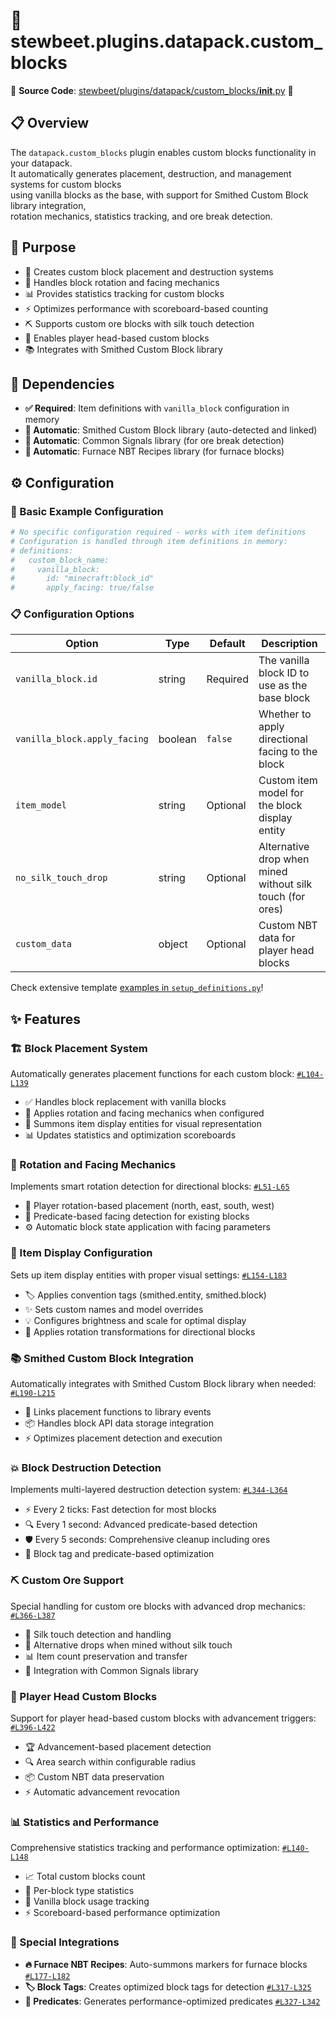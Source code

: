 
# 🧱 stewbeet.plugins.datapack.custom_blocks

📄 **Source Code**: [stewbeet/plugins/datapack/custom_blocks/__init__.py](../../python_package/stewbeet/plugins/datapack/custom_blocks/__init__.py) 🔗

## 📋 Overview
The `datapack.custom_blocks` plugin enables custom blocks functionality in your datapack.<br>
It automatically generates placement, destruction, and management systems for custom blocks<br>
using vanilla blocks as the base, with support for Smithed Custom Block library integration,<br>
rotation mechanics, statistics tracking, and ore break detection.<br>

## 🎯 Purpose
- 🧱 Creates custom block placement and destruction systems
- 🔄 Handles block rotation and facing mechanics
- 📊 Provides statistics tracking for custom blocks
- ⚡ Optimizes performance with scoreboard-based counting
- ⛏️ Supports custom ore blocks with silk touch detection
- 🗿 Enables player head-based custom blocks
- 📚 Integrates with Smithed Custom Block library

## 🔗 Dependencies
- **✅ Required**: Item definitions with `vanilla_block` configuration in memory
- **🔧 Automatic**: Smithed Custom Block library (auto-detected and linked)
- **🔧 Automatic**: Common Signals library (for ore break detection)
- **🔧 Automatic**: Furnace NBT Recipes library (for furnace blocks)

## ⚙️ Configuration

### 🎯 Basic Example Configuration
```yaml
# No specific configuration required - works with item definitions
# Configuration is handled through item definitions in memory:
# definitions:
#   custom_block_name:
#     vanilla_block:
#       id: "minecraft:block_id"
#       apply_facing: true/false
```

### 📋 Configuration Options

| Option | Type | Default | Description |
|--------|------|---------|-------------|
| `vanilla_block.id` | string | Required | The vanilla block ID to use as the base block |
| `vanilla_block.apply_facing` | boolean | `false` | Whether to apply directional facing to the block |
| `item_model` | string | Optional | Custom item model for the block display entity |
| `no_silk_touch_drop` | string | Optional | Alternative drop when mined without silk touch (for ores) |
| `custom_data` | object | Optional | Custom NBT data for player head blocks |

Check extensive template [examples in `setup_definitions.py`](../../templates/extensive/src/setup_definitions.py)!

## ✨ Features

### 🏗️ Block Placement System
Automatically generates placement functions for each custom block: [`#L104-L139`](../../python_package/stewbeet/plugins/datapack/custom_blocks/__init__.py#L104-L139)
- ✅ Handles block replacement with vanilla blocks
- 🔄 Applies rotation and facing mechanics when configured
- 🎯 Summons item display entities for visual representation
- 📊 Updates statistics and optimization scoreboards

### 🔄 Rotation and Facing Mechanics
Implements smart rotation detection for directional blocks: [`#L51-L65`](../../python_package/stewbeet/plugins/datapack/custom_blocks/__init__.py#L51-L65)
- 🧭 Player rotation-based placement (north, east, south, west)
- 🎯 Predicate-based facing detection for existing blocks
- ⚙️ Automatic block state application with facing parameters

### 🎨 Item Display Configuration
Sets up item display entities with proper visual settings: [`#L154-L183`](../../python_package/stewbeet/plugins/datapack/custom_blocks/__init__.py#L154-L183)
- 🏷️ Applies convention tags (smithed.entity, smithed.block)
- ✨ Sets custom names and model overrides
- 💡 Configures brightness and scale for optimal display
- 🔄 Applies rotation transformations for directional blocks

### 📚 Smithed Custom Block Integration
Automatically integrates with Smithed Custom Block library when needed: [`#L190-L215`](../../python_package/stewbeet/plugins/datapack/custom_blocks/__init__.py#L190-L215)
- 🔗 Links placement functions to library events
- 📦 Handles block API data storage integration
- ⚡ Optimizes placement detection and execution

### 💥 Block Destruction Detection
Implements multi-layered destruction detection system: [`#L344-L364`](../../python_package/stewbeet/plugins/datapack/custom_blocks/__init__.py#L344-L364)
- ⚡ Every 2 ticks: Fast detection for most blocks
- 🔍 Every 1 second: Advanced predicate-based detection
- 🛡️ Every 5 seconds: Comprehensive cleanup including ores
- 🎯 Block tag and predicate-based optimization

### ⛏️ Custom Ore Support
Special handling for custom ore blocks with advanced drop mechanics: [`#L366-L387`](../../python_package/stewbeet/plugins/datapack/custom_blocks/__init__.py#L366-L387)
- 🔨 Silk touch detection and handling
- 💎 Alternative drops when mined without silk touch
- 📊 Item count preservation and transfer
- 🔗 Integration with Common Signals library

### 🗿 Player Head Custom Blocks
Support for player head-based custom blocks with advancement triggers: [`#L396-L422`](../../python_package/stewbeet/plugins/datapack/custom_blocks/__init__.py#L396-L422)
- 🏆 Advancement-based placement detection
- 🔍 Area search within configurable radius
- 📦 Custom NBT data preservation
- ⚡ Automatic advancement revocation

### 📊 Statistics and Performance
Comprehensive statistics tracking and performance optimization: [`#L140-L148`](../../python_package/stewbeet/plugins/datapack/custom_blocks/__init__.py#L140-L148)
- 📈 Total custom blocks count
- 🧱 Per-block type statistics
- 🎯 Vanilla block usage tracking
- ⚡ Scoreboard-based performance optimization

### 🔧 Special Integrations
- **🔥 Furnace NBT Recipes**: Auto-summons markers for furnace blocks [`#L177-L182`](../../python_package/stewbeet/plugins/datapack/custom_blocks/__init__.py#L177-L182)
- **🏷️ Block Tags**: Creates optimized block tags for detection [`#L317-L325`](../../python_package/stewbeet/plugins/datapack/custom_blocks/__init__.py#L317-L325)
- **🎯 Predicates**: Generates performance-optimized predicates [`#L327-L342`](../../python_package/stewbeet/plugins/datapack/custom_blocks/__init__.py#L327-L342) 

